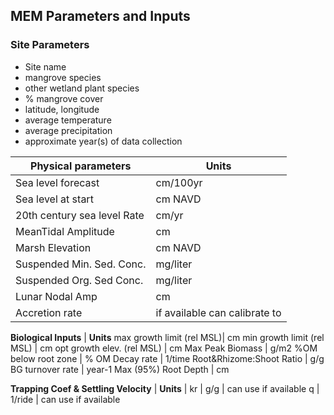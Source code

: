 ## MEM Parameters and Inputs

### Site Parameters
- Site name
- mangrove species
- other wetland plant species
- % mangrove cover
- latitude, longitude
- average temperature
- average precipitation
- approximate year(s) of data collection


**Physical parameters** | **Units**
------------- | -------------
Sea level forecast | cm/100yr
Sea level at start | cm NAVD 
20th century sea level Rate | cm/yr
MeanTidal Amplitude | cm
Marsh Elevation | cm NAVD
Suspended Min. Sed. Conc. | mg/liter
Suspended Org. Sed Conc. | mg/liter
Lunar Nodal Amp | cm
Accretion rate | if available can calibrate to


**Biological Inputs** | **Units**
max growth limit (rel MSL)| cm
min growth limit (rel MSL) | cm
opt growth elev. (rel MSL) | cm
Max Peak Biomass | g/m2
%OM below root zone | %
OM Decay rate | 1/time
Root&Rhizome:Shoot Ratio | g/g
BG turnover rate | year-1
Max (95%) Root Depth | cm

**Trapping Coef & Settling Velocity** | **Units** |
kr | g/g | can use if available
q | 1/ride | can use if available
